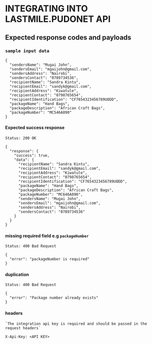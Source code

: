 # INTEGRATING INTO LASTMILE.PUDONET API

## Expected response codes and payloads

### `sample input data`
```
{
  "sendersName": "Mugai John",
  "sendersEmail": "mgaijohn@gmail.com",
  "sendersAddress": "Nairobi",
  "sendersContact": "0789734536",
  "recipientName": "Sandra Kintu",
  "recipientEmail": "sandyk@gmail.com",
  "recipientAddress": "Kiwatule",
  "recipientContact": "0798765654",
  "recipientIdentification": "CF7654323456789UODD",
  "packageName": "Hand Bags",
  "packageDescription": "African Craft Bags",
  "packageNumber": "MC546A890"
}  
```


#### Expected success response    
```
Status: 200 OK   
    
{
  "response": {
    "success": true,
    "data": {
      "recipientName": "Sandra Kintu",
      "recipientEmail": "sandyk@gmail.com",
      "recipientAddress": "Kiwatule",
      "recipientContact": "0798765654",
      "recipientIdentification": "CF7654323456789UODD",
      "packageName": "Hand Bags",
      "packageDescription": "African Craft Bags",
      "packageNumber": "MC646A890",
      "sendersName": "Mugai John",
      "sendersEmail": "mgaijohn@gmail.com",
      "sendersAddress": "Nairobi",
      "sendersContact": "0789734536"
    }
  }
}
```



#### missing required field e.g `packageNumber`    
    

```
Status: 400 Bad Request    
    
{
  "error": "packageNumber is required"
}
```



####  duplication  
    

```
Status: 400 Bad Request
    
{
  "error": "Package number already exists"
}
```

#### headers     
    
    `The integration api key is required and should be passed in the request headers`
```
X-Api-Key: <API KEY>
```


























